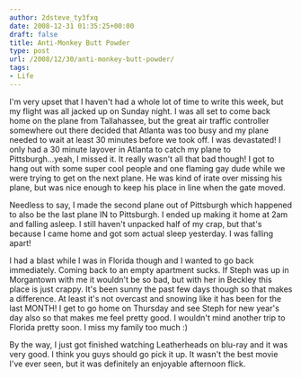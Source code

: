 ```yaml
---
author: 2dsteve_ty3fxq
date: 2008-12-31 01:35:25+00:00
draft: false
title: Anti-Monkey Butt Powder
type: post
url: /2008/12/30/anti-monkey-butt-powder/
tags:
- Life
---
```


I'm very upset that I haven't had a whole lot of time to write this week, but my flight was all jacked up on Sunday night. I was all set to come back home on the plane from Tallahassee, but the great air traffic controller somewhere out there decided that Atlanta was too busy and my plane needed to wait at least 30 minutes before we took off. I was devastated! I only had a 30 minute layover in Atlanta to catch my plane to Pittsburgh...yeah, I missed it. It really wasn't all that bad though! I got to hang out with some super cool people and one flaming gay dude while we were trying to get on the next plane. He was kind of irate over missing his plane, but was nice enough to keep his place in line when the gate moved.

Needless to say, I made the second plane out of Pittsburgh which happened to also be the last plane IN to Pittsburgh. I ended up making it home at 2am and falling asleep. I still haven't unpacked half of my crap, but that's because I came home and got som actual sleep yesterday. I was falling apart!

I had a blast while I was in Florida though and I wanted to go back immediately. Coming back to an empty apartment sucks. If Steph was up in Morgantown with me it wouldn't be so bad, but with her in Beckley this place is just crappy. It's been sunny the past few days though so that makes a difference. At least it's not overcast and snowing like it has been for the last MONTH! I get to go home on Thursday and see Steph for new year's day also so that makes me feel pretty good. I wouldn't mind another trip to Florida pretty soon. I miss my family too much :)

By the way, I just got finished watching Leatherheads on blu-ray and it was very good. I think you guys should go pick it up. It wasn't the best movie I've ever seen, but it was definitely an enjoyable afternoon flick.
